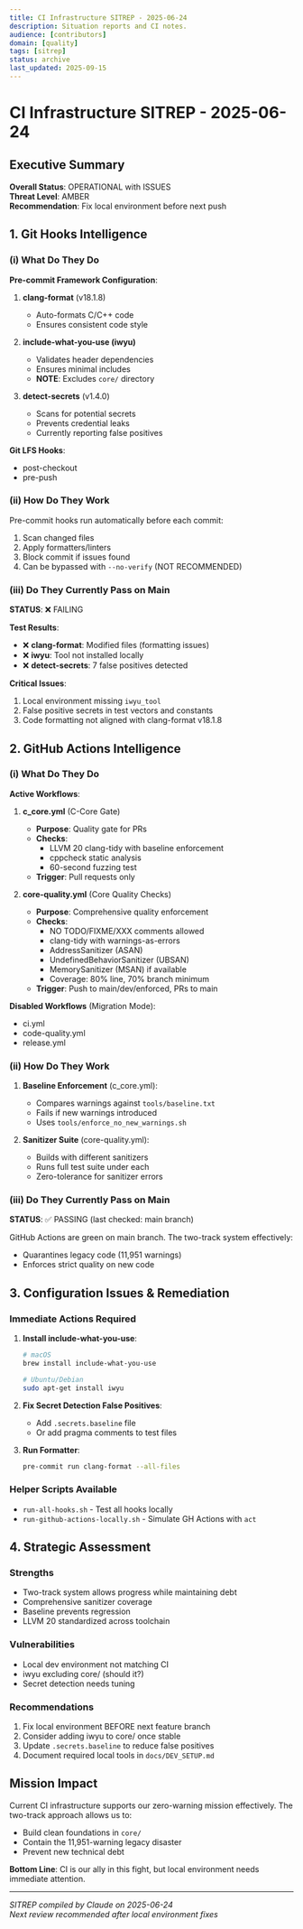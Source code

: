 ```yaml
---
title: CI Infrastructure SITREP - 2025-06-24
description: Situation reports and CI notes.
audience: [contributors]
domain: [quality]
tags: [sitrep]
status: archive
last_updated: 2025-09-15
---
```


# CI Infrastructure SITREP - 2025-06-24

## Executive Summary

__Overall Status__: OPERATIONAL with ISSUES  
__Threat Level__: AMBER  
__Recommendation__: Fix local environment before next push

## 1. Git Hooks Intelligence

### (i) What Do They Do

__Pre-commit Framework Configuration__:

1. __clang-format__ (v18.1.8)
   - Auto-formats C/C++ code
   - Ensures consistent code style

2. __include-what-you-use (iwyu)__
   - Validates header dependencies
   - Ensures minimal includes
   - __NOTE__: Excludes `core/` directory

3. __detect-secrets__ (v1.4.0)
   - Scans for potential secrets
   - Prevents credential leaks
   - Currently reporting false positives

__Git LFS Hooks__:

- post-checkout
- pre-push

### (ii) How Do They Work

Pre-commit hooks run automatically before each commit:

1. Scan changed files
2. Apply formatters/linters
3. Block commit if issues found
4. Can be bypassed with `--no-verify` (NOT RECOMMENDED)

### (iii) Do They Currently Pass on Main

__STATUS__: ❌ FAILING

__Test Results__:

- ❌ __clang-format__: Modified files (formatting issues)
- ❌ __iwyu__: Tool not installed locally
- ❌ __detect-secrets__: 7 false positives detected

__Critical Issues__:

1. Local environment missing `iwyu_tool`
2. False positive secrets in test vectors and constants
3. Code formatting not aligned with clang-format v18.1.8

## 2. GitHub Actions Intelligence

### (i) What Do They Do

__Active Workflows__:

1. __c_core.yml__ (C-Core Gate)
   - __Purpose__: Quality gate for PRs
   - __Checks__:
     - LLVM 20 clang-tidy with baseline enforcement
     - cppcheck static analysis
     - 60-second fuzzing test
   - __Trigger__: Pull requests only

2. __core-quality.yml__ (Core Quality Checks)
   - __Purpose__: Comprehensive quality enforcement
   - __Checks__:
     - NO TODO/FIXME/XXX comments allowed
     - clang-tidy with warnings-as-errors
     - AddressSanitizer (ASAN)
     - UndefinedBehaviorSanitizer (UBSAN)
     - MemorySanitizer (MSAN) if available
     - Coverage: 80% line, 70% branch minimum
   - __Trigger__: Push to main/dev/enforced, PRs to main

__Disabled Workflows__ (Migration Mode):

- ci.yml
- code-quality.yml
- release.yml

### (ii) How Do They Work

1. __Baseline Enforcement__ (c_core.yml):
   - Compares warnings against `tools/baseline.txt`
   - Fails if new warnings introduced
   - Uses `tools/enforce_no_new_warnings.sh`

2. __Sanitizer Suite__ (core-quality.yml):
   - Builds with different sanitizers
   - Runs full test suite under each
   - Zero-tolerance for sanitizer errors

### (iii) Do They Currently Pass on Main

__STATUS__: ✅ PASSING (last checked: main branch)

GitHub Actions are green on main branch. The two-track system effectively:

- Quarantines legacy code (11,951 warnings)
- Enforces strict quality on new code

## 3. Configuration Issues & Remediation

### Immediate Actions Required

1. __Install include-what-you-use__:

   ```bash
   # macOS
   brew install include-what-you-use
   
   # Ubuntu/Debian
   sudo apt-get install iwyu
   ```

2. __Fix Secret Detection False Positives__:
   - Add `.secrets.baseline` file
   - Or add pragma comments to test files

3. __Run Formatter__:

   ```bash
   pre-commit run clang-format --all-files
   ```

### Helper Scripts Available

- `run-all-hooks.sh` - Test all hooks locally
- `run-github-actions-locally.sh` - Simulate GH Actions with `act`

## 4. Strategic Assessment

### Strengths

- Two-track system allows progress while maintaining debt
- Comprehensive sanitizer coverage
- Baseline prevents regression
- LLVM 20 standardized across toolchain

### Vulnerabilities

- Local dev environment not matching CI
- iwyu excluding core/ (should it?)
- Secret detection needs tuning

### Recommendations

1. Fix local environment BEFORE next feature branch
2. Consider adding iwyu to core/ once stable
3. Update `.secrets.baseline` to reduce false positives
4. Document required local tools in `docs/DEV_SETUP.md`

## Mission Impact

Current CI infrastructure supports our zero-warning mission effectively. The two-track approach allows us to:

- Build clean foundations in `core/`
- Contain the 11,951-warning legacy disaster
- Prevent new technical debt

__Bottom Line__: CI is our ally in this fight, but local environment needs immediate attention.

---
_SITREP compiled by Claude on 2025-06-24_  
_Next review recommended after local environment fixes_
